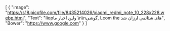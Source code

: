 [
  {
    "image": "https://s18.picofile.com/file/8435214026/xiaomi_redmi_note_10_228x228.webp.html",
    "Text": "اiopولین اخبار ما \n\nگوشی, Lcom the های شئائمی ارزان شد",
    "Bower": "https://www.google.com"
  }
]
